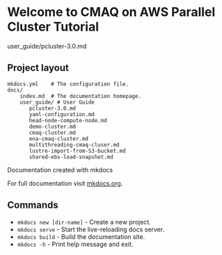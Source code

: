 # Welcome to CMAQ on AWS Parallel Cluster Tutorial 

user_guide/pcluster-3.0.md
  
## Project layout

    mkdocs.yml    # The configuration file.
    docs/
        index.md  # The documentation homepage.
        user_guide/ # User Guide
           pcluster-3.0.md 
           yaml-configuration.md
           head-node-compute-node.md
           demo-cluster.md
           cmaq-cluster.md
           ena-cmaq-cluster.md
           multithreading-cmaq-cluser.md
           lustre-import-from-S3-bucket.md
           shared-ebs-load-snapshot.md

Documentation created with mkdocs

For full documentation visit [mkdocs.org](https://www.mkdocs.org).

## Commands

* `mkdocs new [dir-name]` - Create a new project.
* `mkdocs serve` - Start the live-reloading docs server.
* `mkdocs build` - Build the documentation site.
* `mkdocs -h` - Print help message and exit.

